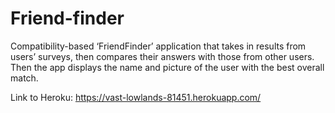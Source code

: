 # Friend-finder

Compatibility-based ‘FriendFinder’ application that takes in results from users’ surveys, then compares their answers with those from other users. 
Then the app displays the name and picture of the user with the best overall match.

Link to Heroku:
https://vast-lowlands-81451.herokuapp.com/
